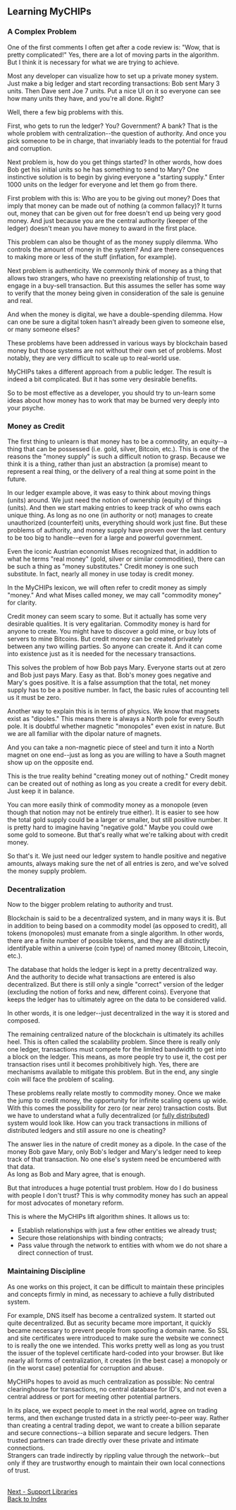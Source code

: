 ## Learning MyCHIPs

### A Complex Problem
One of the first comments I often get after a code review is: "Wow, that is 
pretty complicated!"  Yes, there are a lot of moving parts in the algorithm.
But I think it is necessary for what we are trying to achieve.

Most any developer can visualize how to set up a private money system.  Just
make a big ledger and start recording transactions:  Bob sent Mary 3 units.
Then Dave sent Joe 7 units.  Put a nice UI on it so everyone can see how many
units they have, and you're all done.  Right?

Well, there a few big problems with this.

First, who gets to run the ledger?  You?  Government?  A bank?  That is the
whole problem with centralization--the question of authority.  And once you
pick someone to be in charge, that invariably leads to the potential for
fraud and corruption.

Next problem is, how do you get things started?  In other words, how does Bob
get his initial units so he has something to send to Mary?  One instinctive
solution is to begin by giving everyone a "starting supply."  Enter 1000 units
on the ledger for everyone and let them go from there.

First problem with this is:  Who are you to be giving out money?  Does that
imply that money can be made out of nothing (a common fallacy)?  It turns out,
money that can be given out for free doesn't end up being very good money.
And just because you are the central authority (keeper of the ledger) doesn't
mean you have money to award in the first place.

This problem can also be thought of as the money supply dilemma.  Who controls
the amount of money in the system?  And are there consequences to making more
or less of the stuff (inflation, for example).

Next problem is authenticity.  We commonly think of money as a thing that
allows two strangers, who have no preexisting relationship of trust, to engage
in a buy-sell transaction.  But this assumes the seller has some way to verify
that the money being given in consideration of the sale is genuine and real.

And when the money is digital, we have a double-spending dilemma.  How can one
be sure a digital token hasn't already been given to someone else, or many
someone elses?

These problems have been addressed in various ways by blockchain based money
but those systems are not without their own set of problems.  Most notably, 
they are very difficult to scale up to real-world use.

MyCHIPs takes a different approach from a public ledger.  The result is indeed
a bit complicated.  But it has some very desirable benefits.

So to be most effective as a developer, you should try to un-learn some ideas
about how money has to work that may be burned very deeply into your psyche.

### Money as Credit
The first thing to unlearn is that money has to be a commodity, an equity--a
thing that can be possessed (i.e. gold, silver, Bitcoin, etc.).  This is one of 
the reasons the "money supply" is such a difficult notion to grasp.  Because we 
think it is a thing, rather than just an abstraction (a promise) meant to 
represent a real thing, or the delivery of a real thing at some point in the
future.

In our ledger example above, it was easy to think about moving things (units)
around.  We just need the notion of ownership (equity) of things (units).  And
then we start making entries to keep track of who owns each unique thing.  As
long as no one (in authority or not) manages to create unauthorized (counterfeit) 
units, everything should work just fine.  But these problems of
authority, and money supply have proven over the last century to be too big to
handle--even for a large and powerful government.

Even the iconic Austrian economist Mises recognized that, in addition to what
he terms "real money" (gold, silver or similar commodities), there can be such
a thing as "money substitutes."  Credit money is one such substitute.  In fact,
nearly all money in use today is credit money.

In the MyCHIPs lexicon, we will often refer to credit money as simply "money." 
And what Mises called money, we may call "commodity money" for clarity.

Credit money can seem scary to some.  But it actually has some very desirable
qualities.  It is very egalitarian.  Commodity money is hard for anyone to
create.  You might have to discover a gold mine, or buy lots of servers to mine
Bitcoins.  But credit money can be created privately between any two willing
parties.  So anyone can create it.  And it can come into existence just as it 
is needed for the necessary transactions.

This solves the problem of how Bob pays Mary.  Everyone starts out at zero and
Bob just pays Mary.  Easy as that.  Bob's money goes negative and Mary's goes
positive.  It is a false assumption that the total, net money supply has to be
a positive number.  In fact, the basic rules of accounting tell us it must be 
zero.

Another way to explain this is in terms of physics.  We know that magnets
exist as "dipoles."  This means there is always a North pole for every South
pole.  It is doubtful whether magnetic "monopoles" even exist in nature.  But
we are all familiar with the dipolar nature of magnets.

And you can take a non-magnetic piece of steel and turn it into a North magnet
on one end--just as long as you are willing to have a South magnet show up on
the opposite end.

This is the true reality behind "creating money out of nothing."  Credit money
can be created out of nothing as long as you create a credit for every debit.
Just keep it in balance.

You can more easily think of commodity money as a monopole (even though that 
notion may not be entirely true either).  It is easier to see how the total 
gold supply could be a larger or smaller, but still positive number.  It is 
pretty hard to imagine having "negative gold."  Maybe you could owe some gold 
to someone.  But that's really what we're talking about with credit money.

So that's it.  We just need our ledger system to handle positive and negative
amounts, always making sure the net of all entries is zero, and we've solved 
the money supply problem.

### Decentralization
Now to the bigger problem relating to authority and trust.

Blockchain is said to be a decentralized system, and in many ways it is.  But
in addition to being based on a commodity model (as opposed to credit), all
tokens (monopoles) must emanate from a single algorithm.  In other words, there
are a finite number of possible tokens, and they are all distinctly identifyable
within a universe (coin type) of named money (Bitcoin, Litecoin, etc.).

The database that holds the ledger is kept in a pretty decentralized way.
And the authority to decide what transactions are entered is also decentralized.
But there is still only a single "correct" version of the ledger (excluding the
notion of forks and new, different coins).  Everyone that keeps the ledger has
to ultimately agree on the data to be considered valid.

In other words, it is one ledger--just decentralized in the way it is stored and
composed.

The remaining centralized nature of the blockchain is ultimately its achilles
heel.  This is often called the scalability problem.  Since there is really
only one ledger, transactions must compete for the limited bandwidth to get
into a block on the ledger.  This means, as more people try to use it, the cost
per transaction rises until it becomes prohibitively high.  Yes, there are
mechanisms available to mitigate this problem.  But in the end, any single coin
will face the problem of scaling.

These problems really relate mostly to commodity money.  Once we make the jump
to credit money, the opportunity for infinite scaling opens up wide.
With this comes the possibility for zero (or near zero) transaction costs.
But we have to understand what a fully decentralized 
(or [fully distributed](https://medium.com/nakamo-to/whats-the-difference-between-decentralized-and-distributed-1b8de5e7f5a4))
system would look like.
How can you track transactions in millions of distributed ledgers and still assure no one is cheating?

The answer lies in the nature of credit money as a dipole.  In the case of
the money Bob gave Mary, only Bob's ledger and Mary's ledger need to keep track 
of that transaction.  No one else's system need be encumbered with that data.  
As long as Bob and Mary agree, that is enough.

But that introduces a huge potential trust problem.  How do I do business with
people I don't trust?  This is why commodity money has such an appeal for most
advocates of monetary reform.

This is where the MyCHIPs lift algorithm shines.  It allows us to:

- Establish relationships with just a few other entities we already trust;
- Secure those relationships with binding contracts;
- Pass value through the network to entities with whom we do not share a direct 
  connection of trust.

### Maintaining Discipline
As one works on this project, it can be difficult to maintain these principles
and concepts firmly in mind, as necessary to achieve a fully distributed system.

For example, DNS itself has become a centralized system.  It started out quite
decentralized.  But as security became more important, it quickly became 
necessary to prevent people from spoofing a domain name.  So SSL and site
certificates were introduced to make sure the website we connect to is really
the one we intended.  This works pretty well as long as you trust the issuer of 
the toplevel certificate hard-coded into your browser.  But like nearly all
forms of centralization, it creates (in the best case) a monopoly or (in the
worst case) potential for corruption and abuse.

MyCHIPs hopes to avoid as much centralization as possible:  No central 
clearinghouse for transactions, no central database for ID's, and not even a 
central address or port for meeting other potential partners.

In its place, we expect people to meet in the real world, agree on trading 
terms, and then exchange trusted data in a strictly peer-to-peer way.  Rather 
than creating a central trading depot, we want to create a billion separate and 
secure connections--a billion separate and secure ledgers.  Then trusted 
partners can trade directly over these private and intimate connections.  
Strangers can trade indirectly by rippling value through the network--but only 
if they are trustworthy enough to maintain their own local connections of 
trust.

<br>[Next - Support Libraries](work-hacking.md)
<br>[Back to Index](README.md#contents)
